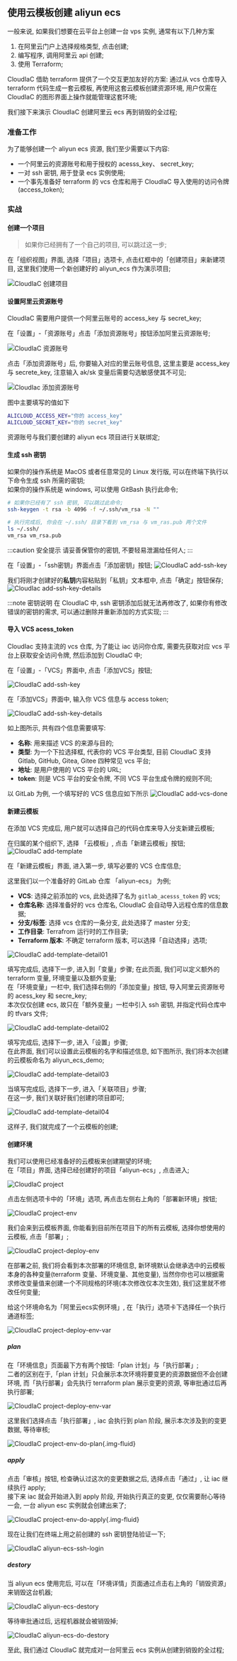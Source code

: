 ## 使用云模板创建 aliyun ecs

一般来说, 如果我们想要在云平台上创建一台 vps 实例, 通常有以下几种方案  

1. 在阿里云门户上选择规格类型, 点击创建;
2. 编写程序, 调用阿里云 api 创建;
3. 使用 Terraform;

CloudIaC 借助 terraform 提供了一个交互更加友好的方案: 通过从 vcs 仓库导入 terraform 代码生成一套云模板, 再使用这套云模板创建资源环境, 用户仅需在 CloudIaC 的图形界面上操作就能管理这套环境;

我们接下来演示 CloudIaC 创建阿里云 ecs 再到销毁的全过程;

### 准备工作

为了能够创建一个 aliyun ecs 资源, 我们至少需要以下内容:

- 一个阿里云的资源账号和用于授权的 acesss_key、 secret_key;
- 一对 ssh 密钥, 用于登录 ecs 实例使用;
- 一个事先准备好 terraform 的 vcs 仓库和用于 CloudIaC 导入使用的访问令牌(access_token);

### 实战

#### 创建一个项目

> 如果你已经拥有了一个自己的项目, 可以跳过这一步;

在「组织视图」界面, 选择「项目」选项卡, 点击红框中的「创建项目」来新建项目, 这里我们使用一个新创建好的 aliyun_ecs 作为演示项目;

![CloudIaC 创建项目](../images/aliyun-ecs-add-project.jpg)

#### 设置阿里云资源账号

CloudIaC 需要用户提供一个阿里云账号的 access_key 与 secret_key;

在「设置」-「资源账号」点击「添加资源账号」按钮添加阿里云资源账号;

![CloudIaC 资源账号](../images/aliyun-ecs-add-resourc-account.jpg)

点击「添加资源账号」后, 你要输入对应的里云账号信息, 这里主要是 access_key 与 secrete_key, 注意输入 ak/sk 变量后需要勾选敏感使其不可见;

![CloudIac 添加资源账号](../images/aliyun-ecs-add-resource-account-details.jpg)

图中主要填写的值如下

```bash
ALICLOUD_ACCESS_KEY="你的 access_key"
ALICLOUD_SECRET_KEY="你的 secret_key"
```
资源账号与我们要创建的 aliyun ecs 项目进行关联绑定;

#### 生成 ssh 密钥

如果你的操作系统是 MacOS 或者任意常见的 Linux 发行版, 可以在终端下执行以下命令生成 ssh 所需的密钥;  
如果你的操作系统是 windows, 可以使用 GitBash 执行此命令;  

```bash
# 如果你已经有了 ssh 密钥, 可以跳过此命令;
ssh-keygen -t rsa -b 4096 -f ~/.ssh/vm_rsa -N ""

# 执行完成后, 你会在 ~/.ssh/ 目录下看到 vm_rsa 与 vm_ras.pub 两个文件
ls ~/.ssh/
vm_rsa vm_rsa.pub
```
:::caution 安全提示
请妥善保管你的密钥, 不要轻易泄漏给任何人;
:::

在「设置」-「ssh密钥」界面点击「添加密钥」按钮;
![CloudIaC add-ssh-key](../images/aliyun-ecs-add-ssh-key.jpg)

我们将刚才创建好的**私钥**内容粘贴到「私钥」文本框中, 点击「确定」按钮保存;
![CloudIac add-ssh-key-details](../images/aliyun-ecs-add-ssh-key-details.jpg)

:::note 密钥说明
在 CloudIaC 中, ssh 密钥添加后就无法再修改了, 如果你有修改错误的密钥的需求, 可以通过删除并重新添加的方式实现;
:::

#### 导入 VCS acess_token

CloudIac 支持主流的 vcs 仓库, 为了能让 iac 访问你仓库, 需要先获取对应 vcs 平台上获取安全访问令牌, 然后添加到 CloudIaC 中;

在「设置」-「VCS」界面中, 点击「添加VCS」按钮;

![CloudIaC add-ssh-key](../images/aliyun-ecs-add-vcs.jpg)

在「添加VCS」界面中, 输入你 VCS 信息与 access token;

![CloudIaC add-ssh-key-details](../images/aliyun-ecs-add-vcs-details.jpg)

如上图所示, 共有四个信息需要填写:

- **名称**: 用来描述 VCS 的来源与目的;  
- **类型**: 为一个下拉选择框, 代表你的 VCS 平台类型, 目前 CloudIaC 支持 Gitlab, GitHub, Gitea, Gitee 四种常见 vcs 平台;   
- **地址**: 是用户使用的 VCS 平台的 URL;  
- **token**: 则是 VCS 平台的安全令牌, 不同 VCS 平台生成令牌的规则不同;  

以 GitLab 为例, 一个填写好的 VCS 信息应如下所示
![CloudIaC add-vcs-done](../images/aliyun-ecs-add-vcs-done.jpg)

#### 新建云模板
在添加 VCS 完成后, 用户就可以选择自己的代码仓库来导入分支新建云模板;

在归属的某个组织下, 选择 「云模板」, 点击「新建云模板」按钮;
![CloudIaC add-template](../images/aliyun-ecs-add-template.jpg)

在「新建云模板」界面, 进入第一步, 填写必要的 VCS 仓库信息;

这里我们以一个准备好的 GitLab 仓库 「aliyun-ecs」 为例;

- **VCS**: 选择之前添加的 vcs, 此处选择了名为 `gitlab_acesss_token` 的 vcs;
- **仓库名称**: 选择准备好的 vcs 仓库名, CloudIaC 会自动导入远程仓库的信息数据;
- **分支/标签**: 选择 vcs 仓库的一条分支, 此处选择了 master 分支;
- **工作目录**: Terrafrom 运行时的工作目录;
- **Terraform 版本**: 不确定 terraform 版本, 可以选择「自动选择」选项;

![CloudIaC add-template-detail01](../images/aliyun-ecs-add-template-detail01.jpg)

填写完成后, 选择下一步, 进入到「变量」步骤;
在此页面, 我们可以定义额外的 terraform 变量, 环境变量以及额外变量;  
在「环境变量」一栏中, 我们选择右侧的「添加变量」按钮, 导入阿里云资源账号的 acess_key 和 secre_key;  
本次仅仅创建 ecs, 故只在「额外变量」一栏中引入 ssh 密钥, 并指定代码仓库中的 tfvars 文件;  

![CloudIaC add-template-detail02](../images/aliyun-ecs-add-template-detail02.jpg)

填写完成后, 选择下一步, 进入「设置」步骤;  
在此界面, 我们可以设置此云模板的名字和描述信息, 如下图所示, 我们将本次创建的云模板命名为 aliyun_ecs_demo;  

![CloudIaC add-template-detail03](../images/aliyun-ecs-add-template-detail03.jpg)

当填写完成后, 选择下一步, 进入「关联项目」步骤;  
在这一步, 我们关联好我们创建的项目即可;

![CloudIaC add-template-detail04](../images/aliyun-ecs-add-template-detail04.jpg)

这样子, 我们就完成了一个云模板的创建;  

#### 创建环境

我们可以使用已经准备好的云模板来创建期望的环境;  
在「项目」界面, 选择已经创建好的项目「aliyun-ecs」, 点击进入;  

![CloudIaC project](../images/aliyun-ecs-project.jpg)

点击左侧选项卡中的「环境」选项, 再点击左侧右上角的「部署新环境」按钮;

![CloudIaC project-env](../images/aliyun-ecs-project-env.jpg)

我们会来到云模板界面, 你能看到目前所在项目下的所有云模板, 选择你想使用的云模板, 点击「部署」;

![CloudIaC project-deploy-env](../images/aliyun-ecs-env-deploy.jpg)

在部署之前, 我们将会看到本次部署的环境信息, 新环境默认会继承选中的云模板本身的各种变量(terraform 变量、环境变量、其他变量), 当然你你也可以根据需求修改变量值来创建一个不同规格的环境(本次修改仅本次生效), 我们这里就不修改任何变量;

给这个环境命名为「阿里云ecs实例环境」, 在「执行」选项卡下选择任一个执行通道标签;  

![CloudIaC project-deploy-env-var](../images/aliyun-ecs-deploy-env-var.jpg)

##### plan 

在「环境信息」页面最下方有两个按钮:「plan 计划」与「执行部署」;  
二者的区别在于,「plan 计划」只会展示本次环境将要变更的资源数据但不会创建环境, 而「执行部署」会先执行 terraform plan 展示变更的资源, 等审批通过后再执行部署;  

![CloudIaC project-deploy-env-var](../images/aliyun-ecs-deploy-or-plan.jpg)

这里我们选择点击「执行部署」, iac 会执行到 plan 阶段, 展示本次涉及到的变更数据, 等待审核;

![CloudIaC project-env-do-plan](../images/aliyun-ecs-env-plan.jpg){.img-fluid}

##### apply

点击「审核」按钮, 检查确认过这次的变更数据之后, 选择点击「通过」, 让 iac 继续执行 apply;  
接下来 iac 就会开始进入到 apply 阶段, 开始执行真正的变更, 仅仅需要耐心等待一会, 一台 aliyun esc 实例就会创建出来了;

![CloudIaC project-env-do-apply](../images/aliyun-ecs-env-do-apply.jpg){.img-fluid}

现在让我们在终端上用之前创建的 ssh 密钥登陆验证一下;

![CloudIaC aliyun-ecs-ssh-login](../images/aliyun-ecs-ssh-login.jpg)

##### destory  

当 aliyun ecs 使用完后, 可以在「环境详情」页面通过点击右上角的「销毁资源」来销毁这台机器;

![CloudIaC aliyun-ecs-destory](../images/aliyun-ecs-env-destory.jpg)

等待审批通过后, 远程机器就会被销毁掉;

![CloudIaC aliyun-ecs-do-destory](../images/aliyun-ecs-env-do-destory.jpg)

至此, 我们通过 CloudIaC 就完成对一台阿里云 ecs 实例从创建到销毁的全过程;
